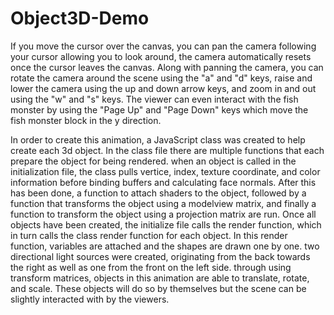 # Object3D-Demo

If you move the cursor over the canvas, you can pan the camera following your cursor allowing you to look around, the camera automatically resets
once the cursor leaves the canvas. Along with panning the camera, you can rotate the camera around the scene using the "a" and "d" keys,
raise and lower the camera using the up and down arrow keys, and zoom in and out using the "w" and "s" keys. The viewer can even interact with
the fish monster by using the "Page Up" and "Page Down" keys which move the fish monster block in the y direction.

In order to create this animation, a JavaScript class was created to help create each 3d object. In the class file
there are multiple functions that each prepare the object for being rendered. when an object is called in the initialization
file, the class pulls vertice, index, texture coordinate, and color information before binding buffers and calculating face normals.
After this has been done, a function to attach shaders to the object, followed by a function that transforms the object using a
modelview matrix, and finally a function to transform the object using a projection matrix are run. Once all objects have been created,
the initialize file calls the render function, which in turn calls the class render function for each object. In this render function,
variables are attached and the shapes are drawn one by one. two directional light sources were created, originating from the back towards
the right as well as one from the front on the left side. through using transform matrices, objects in this animation are able to translate,
rotate, and scale. These objects will do so by themselves but the scene can be slightly interacted with by the viewers. 